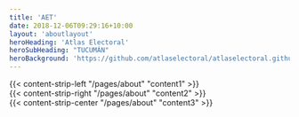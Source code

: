 ```yaml
---
title: 'AET'
date: 2018-12-06T09:29:16+10:00
layout: 'aboutlayout'
heroHeading: 'Atlas Electoral'
heroSubHeading: "TUCUMÁN"
heroBackground: 'https://github.com/atlaselectoral/atlaselectoral.github.io/blob/sources/public/images/logo.png?raw=true'
---
```

<div>
{{< content-strip-left "/pages/about" "content1" >}}
</div>


<div>
{{< content-strip-right "/pages/about" "content2" >}}
</div>


<div>
{{< content-strip-center "/pages/about" "content3" >}}
</div>
